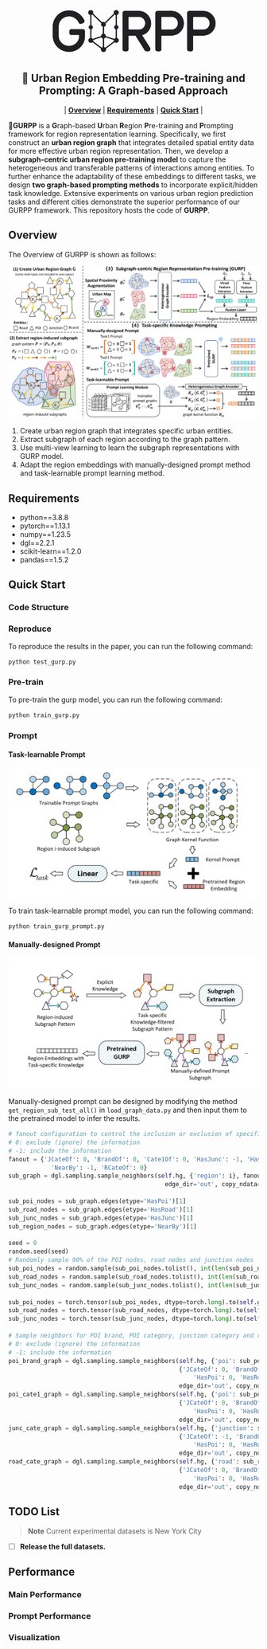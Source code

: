 <!-- PROJECT LOGO -->
<br />
<div align="center">
    <img height="100" src="logo.png?sanitize=true" />
</div>


<h2 align="center">🌇 Urban Region Embedding Pre-training and Prompting: A Graph-based Approach </h2>

<div align="center">

| **[Overview](#overview)** | **[Requirements](#requirements)** | **[Quick Start](#quick-start)** |

</div>

🌇**GURPP** is a **G**raph-based **U**rban **R**egion **P**re-training and **P**rompting framework for region representation learning. Specifically, we first construct an **urban region graph** that integrates detailed spatial entity data for more effective urban region representation. Then, we develop a **subgraph-centric urban region pre-training model** to capture the heterogeneous and transferable patterns of interactions among entities. To further enhance the adaptability of these embeddings to different tasks, we design **two graph-based prompting methods** to incorporate explicit/hidden task knowledge.  Extensive experiments on various urban region prediction tasks and different cities demonstrate the superior performance of our GURPP framework. This repository hosts the code of **GURPP**.


## Overview

The Overview of GURPP is shown as follows:

<img src='img_1.png' alt="framework" >

1. Create urban region graph that integrates specific urban entities.
2. Extract subgraph of each region according to the graph pattern.
3. Use multi-view learning to learn the subgraph representations with GURP model.
4. Adapt the region embeddings with manually-designed prompt method and task-learnable prompt learning method.


<!-- [//]: # (More details to come after accepted.) -->


## Requirements
- python==3.8.8
- pytorch==1.13.1
- numpy==1.23.5
- dgl==2.2.1
- scikit-learn==1.2.0
- pandas==1.5.2

## Quick Start
### Code Structure

### Reproduce
To reproduce the results in the paper, you can run the following command:
```bash
python test_gurp.py
```

### Pre-train
To pre-train the gurp model, you can run the following command:
```bash
python train_gurp.py
```
### Prompt
#### Task-learnable Prompt

<img src='task_learnable.png' alt="task_learnable" width="600">

To train task-learnable prompt model, you can run the following command:
```bash
python train_gurp_prompt.py
```

#### Manually-designed Prompt

<img src='manually_designed.png' alt="manually_designed" width="600">

Manually-designed prompt can be designed by modifying the method `get_region_sub_test_all()` in `load_graph_data.py` and then input them to the pretrained model to infer the results.
```python
# fanout configuration to control the inclusion or exclusion of specific data types
# 0: exclude (ignore) the information
# -1: include the information
fanout = {'JCateOf': 0, 'BrandOf': 0, 'Cate1Of': 0, 'HasJunc': -1, 'HasPoi': -1, 'HasRoad': -1,
            'NearBy': -1, 'RCateOf': 0}
sub_graph = dgl.sampling.sample_neighbors(self.hg, {'region': i}, fanout,
                                            edge_dir='out', copy_ndata=True, copy_edata=True)

sub_poi_nodes = sub_graph.edges(etype='HasPoi')[1]
sub_road_nodes = sub_graph.edges(etype='HasRoad')[1]
sub_junc_nodes = sub_graph.edges(etype='HasJunc')[1]
sub_region_nodes = sub_graph.edges(etype='NearBy')[1]

seed = 0
random.seed(seed)
# Randomly sample 90% of the POI nodes, road nodes and junction nodes
sub_poi_nodes = random.sample(sub_poi_nodes.tolist(), int(len(sub_poi_nodes) * 0.9))
sub_road_nodes = random.sample(sub_road_nodes.tolist(), int(len(sub_road_nodes) * 0.9))
sub_junc_nodes = random.sample(sub_junc_nodes.tolist(), int(len(sub_junc_nodes) * 0.9))

sub_poi_nodes = torch.tensor(sub_poi_nodes, dtype=torch.long).to(self.graph_device)
sub_road_nodes = torch.tensor(sub_road_nodes, dtype=torch.long).to(self.graph_device)
sub_junc_nodes = torch.tensor(sub_junc_nodes, dtype=torch.long).to(self.graph_device)

# Sample neighbors for POI brand, POI category, junction category and road category
# 0: exclude (ignore) the information
# -1: include the information
poi_brand_graph = dgl.sampling.sample_neighbors(self.hg, {'poi': sub_poi_nodes},
                                                {'JCateOf': 0, 'BrandOf': -1, 'Cate1Of': 0, 'HasJunc': 0,
                                                    'HasPoi': 0, 'HasRoad': 0, 'NearBy': 0, 'RCateOf': 0},
                                                edge_dir='out', copy_ndata=True, copy_edata=True)
poi_cate1_graph = dgl.sampling.sample_neighbors(self.hg, {'poi': sub_poi_nodes},
                                                {'JCateOf': 0, 'BrandOf': 0, 'Cate1Of': -1, 'HasJunc': 0,
                                                    'HasPoi': 0, 'HasRoad': 0, 'NearBy': 0, 'RCateOf': 0},
                                                edge_dir='out', copy_ndata=True, copy_edata=True)
junc_cate_graph = dgl.sampling.sample_neighbors(self.hg, {'junction': sub_junc_nodes},
                                                {'JCateOf': -1, 'BrandOf': 0, 'Cate1Of': 0, 'HasJunc': 0,
                                                    'HasPoi': 0, 'HasRoad': 0, 'NearBy': 0, 'RCateOf': 0},
                                                edge_dir='out', copy_ndata=True, copy_edata=True)
road_cate_graph = dgl.sampling.sample_neighbors(self.hg, {'road': sub_road_nodes},
                                                {'JCateOf': 0, 'BrandOf': 0, 'Cate1Of': 0, 'HasJunc': 0,
                                                    'HasPoi': 0, 'HasRoad': 0, 'NearBy': 0, 'RCateOf': -1},
                                                edge_dir='out', copy_ndata=True, copy_edata=True)
```

## TODO List

> **Note** Current experimental datasets is New York City

- [ ] **Release the full datasets.**

## Performance
### Main Performance

### Prompt Performance

### Visualization

